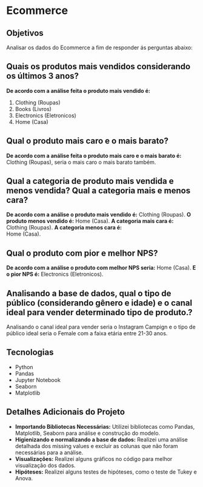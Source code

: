 # Ecommerce

## Objetivos
Analisar os dados do Ecommerce a fim de responder ás perguntas abaixo:

## Quais os produtos mais vendidos considerando os últimos 3 anos?
**De acordo com a análise feita o produto mais vendido é:**
   1. Clothing (Roupas)
   2. Books (Livros)
   3. Electronics (Eletronicos)
   4. Home (Casa)

## Qual o produto mais caro e o mais barato?
**De acordo com a análise feita o produto mais caro e o mais barato é:**
Clothing (Roupas), seria o mais caro o mais barato também.

## Qual a categoria de produto mais vendida e menos vendida? Qual a categoria mais e menos cara?
**De acordo com a análise o produto mais vendido é:**
   Clothing (Roupas).
**O produto menos vendido é:**
   Home (Casa).
**A categoria mais cara é:**  
   Clothing (Roupas).
**A categoria menos cara é:**  
    Home (Casa).

## Qual o produto com pior e melhor NPS?
**De acordo com a análise o produto com melhor NPS seria:**
   Home (Casa).
**E o pior NPS é:**
   Electronics (Eletronicos).

## Analisando a base de dados, qual o tipo de público (considerando gênero e idade) e o canal ideal para vender determinado tipo de produto.?
   Analisando o canal ideal para vender seria o Instagram Campign e o tipo de público ideal seria o Female com a faixa etária entre 21-30 anos. 

## Tecnologias 
- Python
- Pandas
- Jupyter Notebook
- Seaborn
- Matplotlib

## Detalhes Adicionais do Projeto 
- **Importando Bibliotecas Necessárias:** Utilizei bibliotecas como Pandas, Matplotlib, Seaborn para análise e construção do modelo.
- **Higienizando e normalizando a base de dados:** Realizei uma análise detalhada dos missing values e excluir as colunas que não foram necessárias para a análise.
- **Visualizações:** Realizei alguns gráficos no código para melhor visualização dos dados. 
- **Hipóteses:** Realizei alguns testes de hipóteses, como o teste de Tukey e Anova.
